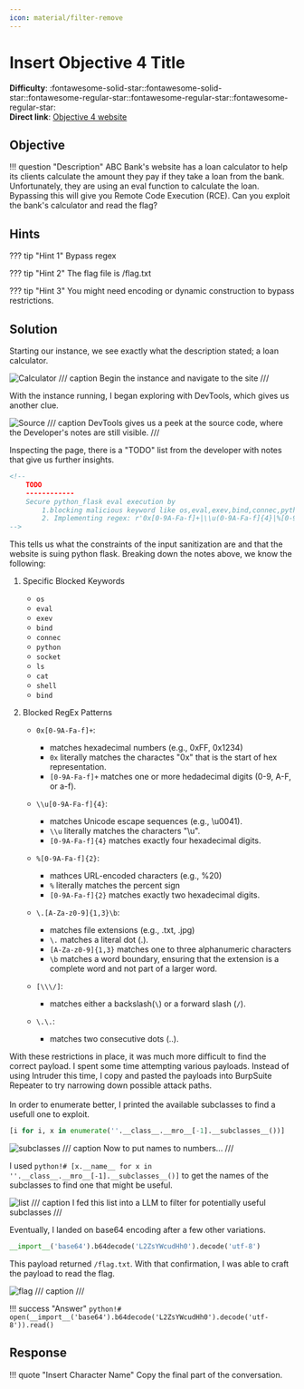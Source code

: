 ```yaml
---
icon: material/filter-remove
---
```


# Insert Objective 4 Title

**Difficulty**: :fontawesome-solid-star::fontawesome-solid-star::fontawesome-regular-star::fontawesome-regular-star::fontawesome-regular-star:<br/>
**Direct link**: [Objective 4 website](https://.../)

## Objective

!!! question "Description"
    ABC Bank's website has a loan calculator to help its clients calculate the amount they pay if they take a loan from the bank. Unfortunately, they are using an eval function to calculate the loan. Bypassing this will give you Remote Code Execution (RCE). Can you exploit the bank's calculator and read the flag?

## Hints

??? tip "Hint 1"
    Bypass regex

??? tip "Hint 2"
    The flag file is /flag.txt

??? tip "Hint 3"
    You might need encoding or dynamic construction to bypass restrictions.

## Solution

Starting our instance, we see exactly what the description stated; a loan calculator. 

![Calculator](../WebExploitation/img/eval/calculatior.png)
/// caption
Begin the instance and navigate to the site
///

With the instance running, I began exploring with DevTools, which gives us another clue. 

![Source](../WebExploitation/img/eval/devTools.png)
/// caption
DevTools gives us a peek at the source code, where the Developer's notes are still visible.
///

Inspecting the page, there is a "TODO" list from the developer with notes that give us further insights. 

```html title="Developer Notes" linenums="1"
<!--
    TODO
    ------------
    Secure python_flask eval execution by
        1.blocking malicious keyword like os,eval,exev,bind,connec,python,socket,ls,cat,shell,bind
        2. Implementing regex: r'0x[0-9A-Fa-f]+|\\u(0-9A-Fa-f]{4}|%[0-9A-Fa-f]{2}|\.[A-Za-z0-9]{1,3}\b| [\\\/]|\.\.'
-->
```

This tells us what the constraints of the input sanitization are and that the website is suing python flask. Breaking down the notes above, we know the following:<br/>
1. Specific Blocked Keywords

    * `os`
    * `eval`
    * `exev`
    * `bind`
    * `connec`
    * `python`
    * `socket`
    * `ls`
    * `cat`
    * `shell`
    * `bind`

2. Blocked RegEx Patterns

    *  `0x[0-9A-Fa-f]+`:

        * matches hexadecimal numbers (e.g., 0xFF, 0x1234)
        * `0x` literally matches the charactes "0x" that is the start of hex representation.
        * `[0-9A-Fa-f]+` matches one or more hedadecimal digits (0-9, A-F, or a-f).

    * `\\u[0-9A-Fa-f]{4}`:

        * matches Unicode escape sequences (e.g., \u0041).
        * `\\u` literally matches the characters "\u".
        * `[0-9A-Fa-f]{4}` matches exactly four hexadecimal digits.

    * `%[0-9A-Fa-f]{2}`:

        * mathces URL-encoded characters (e.g., %20)
        * `%` literally matches the percent sign
        * `[0-9A-Fa-f]{2}` matches exactly two hexadecimal digits. 

    * `\.[A-Za-z0-9]{1,3}\b`:

        * matches file extensions (e.g., .txt, .jpg)
        * `\.` matches a literal dot (.). 
        * `[A-Za-z0-9]{1,3}` matches one to three alphanumeric characters
        * `\b` matches a word boundary, ensuring that the extension is a complete word and not part of a larger word.

    * `[\\\/]`:

        * matches either a backslash(`\`) or a forward slash (`/`).

    * `\.\.`:

        * matches two consecutive dots (..).

With these restrictions in place, it was much more difficult to find the correct payload. I spent some time attempting various payloads. Instead of using Intruder this time, I copy and pasted the payloads into BurpSuite Repeater to try narrowing down possible attack paths. <br/>
<br/>
In order to enumerate better, I printed the available subclasses to find a usefull one to exploit.

```python title="Subclass enumeration" linenums="1"
[i for i, x in enumerate(''.__class__.__mro__[-1].__subclasses__())]
```

![subclasses](../WebExploitation/img/eval/enumeratesubclasses.png)
/// caption
Now to put names to numbers...
///

I used `python!# [x.__name__ for x in ''.__class__.__mro__[-1].__subclasses__()]` to get the names of the subclasses to find one that might be useful.

![list](../WebExploitation/img/eval/subclass-list.png)
/// caption
I fed this list into a LLM to filter for potentially useful subclasses
///

Eventually, I landed on base64 encoding after a few other variations. 

```python title="test payload" linenums="1"
__import__('base64').b64decode('L2ZsYWcudHh0').decode('utf-8')
```

This payload returned `/flag.txt`. With that confirmation, I was able to craft the payload to read the flag. 

![flag](../WebExploitation/img/eval/flag.png)
/// caption
///

!!! success "Answer"
    `python!# open(__import__('base64').b64decode('L2ZsYWcudHh0').decode('utf-8')).read()`

## Response

!!! quote "Insert Character Name"
    Copy the final part of the conversation.
